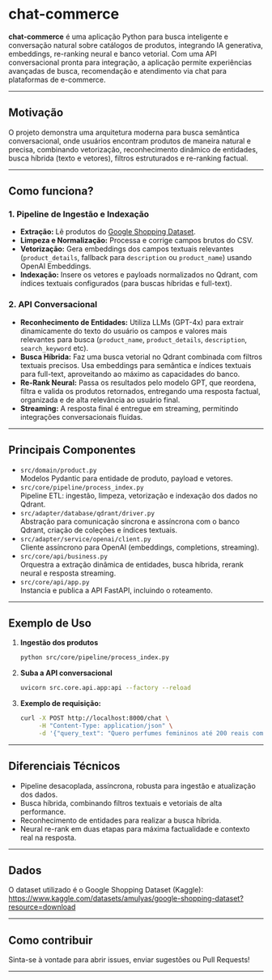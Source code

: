 
# chat-commerce

**chat-commerce** é uma aplicação Python para busca inteligente e conversação natural sobre catálogos de produtos, integrando IA generativa, embeddings, re-ranking neural e banco vetorial. Com uma API conversacional pronta para integração, a aplicação permite experiências avançadas de busca, recomendação e atendimento via chat para plataformas de e-commerce.

---

## Motivação

O projeto demonstra uma arquitetura moderna para busca semântica conversacional, onde usuários encontram produtos de maneira natural e precisa, combinando vetorização, reconhecimento dinâmico de entidades, busca híbrida (texto e vetores), filtros estruturados e re-ranking factual.

---

## Como funciona?

### 1. Pipeline de Ingestão e Indexação

- **Extração:** Lê produtos do [Google Shopping Dataset](https://www.kaggle.com/datasets/amulyas/google-shopping-dataset?resource=download).
- **Limpeza e Normalização:** Processa e corrige campos brutos do CSV.
- **Vetorização:** Gera embeddings dos campos textuais relevantes (`product_details`, fallback para `description` ou `product_name`) usando OpenAI Embeddings.
- **Indexação:** Insere os vetores e payloads normalizados no Qdrant, com índices textuais configurados (para buscas híbridas e full-text).

### 2. API Conversacional

- **Reconhecimento de Entidades:** Utiliza LLMs (GPT-4x) para extrair dinamicamente do texto do usuário os campos e valores mais relevantes para busca (`product_name`, `product_details`, `description`, `search_keyword` etc).
- **Busca Híbrida:** Faz uma busca vetorial no Qdrant combinada com filtros textuais precisos. Usa embeddings para semântica e índices textuais para full-text, aproveitando ao máximo as capacidades do banco.
- **Re-Rank Neural:** Passa os resultados pelo modelo GPT, que reordena, filtra e valida os produtos retornados, entregando uma resposta factual, organizada e de alta relevância ao usuário final.
- **Streaming:** A resposta final é entregue em streaming, permitindo integrações conversacionais fluidas.

---

## Principais Componentes

- `src/domain/product.py`  
  Modelos Pydantic para entidade de produto, payload e vetores.
- `src/core/pipeline/process_index.py`  
  Pipeline ETL: ingestão, limpeza, vetorização e indexação dos dados no Qdrant.
- `src/adapter/database/qdrant/driver.py`  
  Abstração para comunicação síncrona e assíncrona com o banco Qdrant, criação de coleções e índices textuais.
- `src/adapter/service/openai/client.py`  
  Cliente assíncrono para OpenAI (embeddings, completions, streaming).
- `src/core/api/business.py`  
  Orquestra a extração dinâmica de entidades, busca híbrida, rerank neural e resposta streaming.
- `src/core/api/app.py`  
  Instancia e publica a API FastAPI, incluindo o roteamento.

---

## Exemplo de Uso

1. **Ingestão dos produtos**
   ```bash
   python src/core/pipeline/process_index.py
   ```
2. **Suba a API conversacional**
   ```bash
   uvicorn src.core.api.app:api --factory --reload
   ```
3. **Exemplo de requisição:**
   ```bash
   curl -X POST http://localhost:8000/chat \
        -H "Content-Type: application/json" \
        -d '{"query_text": "Quero perfumes femininos até 200 reais com notas florais"}'
   ```

---

## Diferenciais Técnicos

- Pipeline desacoplada, assíncrona, robusta para ingestão e atualização dos dados.
- Busca híbrida, combinando filtros textuais e vetoriais de alta performance.
- Reconhecimento de entidades para realizar a busca híbrida.
- Neural re-rank em duas etapas para máxima factualidade e contexto real na resposta.

---

## Dados

O dataset utilizado é o Google Shopping Dataset (Kaggle):  
https://www.kaggle.com/datasets/amulyas/google-shopping-dataset?resource=download

---

## Como contribuir

Sinta-se à vontade para abrir issues, enviar sugestões ou Pull Requests!

---